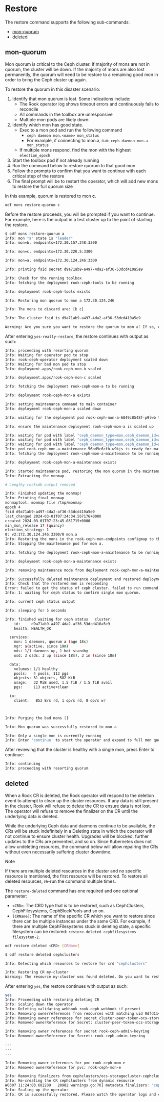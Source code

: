 # Restore

The restore command supports the following sub-commands:

* [mon-quorum](#mon-quorum)
* [deleted](#deleted)

## mon-quorum

Mon quorum is critical to the Ceph cluster. If majority of mons are not in quorum,
the cluster will be down. If the majority of mons are also lost permanently,
the quorum will need to be restore to a remaining good mon in order to bring
the Ceph cluster up again.

To restore the quorum in this disaster scenario:

1. Identify that mon quorum is lost. Some indications include:
   - The Rook operator log shows timeout errors and continuously fails to reconcile
   - All commands in the toolbox are unresponsive
   - Multiple mon pods are likely down
2. Identify which mon has good state.
   - Exec to a mon pod and run the following command
     - `ceph daemon mon.<name> mon_status`
     - For example, if connecting to mon.a, run: `ceph daemon mon.a mon_status`
   - If multiple mons respond, find the mon with the highest `election_epoch`
3. Start the toolbox pod if not already running
4. Run the command below to restore quorum to that good mon
5. Follow the prompts to confirm that you want to continue with each critical step of the restore
6. The final prompt will be to restart the operator, which will add new mons to restore the full quorum size

In this example, quorum is restored to mon **c**.

```bash
odf mons restore-quorum c
```

Before the restore proceeds, you will be prompted if you want to continue.
For example, here is the output in a test cluster up to the point of starting the restore.

```bash
$ odf mons restore-quorum a
Info: mon "a" state is "leader"
Info: mon=b, endpoints=172.30.157.248:3300

Info: mon=c, endpoints=172.30.220.5:3300

Info: mon=a, endpoints=172.30.124.246:3300

Info: printing fsid secret d9a71ab9-a497-4da2-af36-53dcd410a5e9

Info: Check for the running toolbox
Info: fetching the deployment rook-ceph-tools to be running

Info: deployment rook-ceph-tools exists

Info: Restoring mon quorum to mon a 172.30.124.246

Info: The mons to discard are: [b c]

Info: The cluster fsid is d9a71ab9-a497-4da2-af36-53dcd410a5e9

Warning: Are you sure you want to restore the quorum to mon a? If so, enter 'yes-really-restore'
```

After entering `yes-really-restore`, the restore continues with output as such:

```bash
Info: proceeding with resorting quorum
Info: Waiting for operator pod to stop
Info: rook-ceph-operator deployment scaled down
Info: Waiting for bad mon pod to stop
Info: deployment.apps/rook-ceph-mon-b scaled

Info: deployment.apps/rook-ceph-mon-c scaled

Info: fetching the deployment rook-ceph-mon-a to be running

Info: deployment rook-ceph-mon-a exists

Info: setting maintenance command to main container
Info: deployment rook-ceph-mon-a scaled down

Info: waiting for the deployment pod rook-ceph-mon-a-6849c8548f-p9lwb to be deleted

Info: ensure the maintenance deployment rook-ceph-mon-a is scaled up

Info: waiting for pod with label "ceph_daemon_type=mon,ceph_daemon_id=a" in namespace "openshift-storage" to be running
Info: waiting for pod with label "ceph_daemon_type=mon,ceph_daemon_id=a" in namespace "openshift-storage" to be running
Info: waiting for pod with label "ceph_daemon_type=mon,ceph_daemon_id=a" in namespace "openshift-storage" to be running
Info: pod rook-ceph-mon-a-maintenance-56bd9c6cfb-w9kjs is ready for maintenance operations
Info: fetching the deployment rook-ceph-mon-a-maintenance to be running

Info: deployment rook-ceph-mon-a-maintenance exists

Info: Started maintenance pod, restoring the mon quorum in the maintenance pod
Info: Extracting the monmap

# Lengthy rocksdb output removed

Info: Finished updating the monmap!
Info: Printing final monmap
monmaptool: monmap file /tmp/monmap
epoch 4
fsid d9a71ab9-a497-4da2-af36-53dcd410a5e9
last_changed 2024-03-01T07:24:34.567176+0000
created 2024-03-01T07:23:45.031715+0000
min_mon_release 17 (quincy)
election_strategy: 1
0: v2:172.30.124.246:3300/0 mon.a
Info: Restoring the mons in the rook-ceph-mon-endpoints configmap to the good mon
Info: Stopping the maintenance pod for mon a.

Info: fetching the deployment rook-ceph-mon-a-maintenance to be running

Info: deployment rook-ceph-mon-a-maintenance exists

Info: removing maintenance mode from deployment rook-ceph-mon-a-maintenance

Info: Successfully deleted maintenance deployment and restored deployment "rook-ceph-mon-a"
Info: Check that the restored mon is responding
Error: failed to get the status of ceph cluster. failed to run command. failed to run command. command terminated with exit code 1
Info: 1: waiting for ceph status to confirm single mon quorum.

Info: current ceph status output

Info: sleeping for 5 seconds

Info: finished waiting for ceph status   cluster:
    id:     d9a71ab9-a497-4da2-af36-53dcd410a5e9
    health: HEALTH_OK

  services:
    mon: 1 daemons, quorum a (age 18s)
    mgr: a(active, since 19m)
    mds: 1/1 daemons up, 1 hot standby
    osd: 3 osds: 3 up (since 18m), 3 in (since 18m)

  data:
    volumes: 1/1 healthy
    pools:   4 pools, 113 pgs
    objects: 31 objects, 582 KiB
    usage:   32 MiB used, 1.5 TiB / 1.5 TiB avail
    pgs:     113 active+clean

  io:
    client:   853 B/s rd, 1 op/s rd, 0 op/s wr



Info: Purging the bad mons []

Info: Mon quorum was successfully restored to mon a

Info: Only a single mon is currently running
Info: Enter 'continue' to start the operator and expand to full mon quorum again
```

After reviewing that the cluster is healthy with a single mon, press Enter to continue:

```bash
Info: continuing
Info: proceeding with resorting quorum
```

## deleted

When a Rook CR is deleted, the Rook operator will respond to the deletion event to attempt to clean up the cluster resources. If any data is still present in the cluster, Rook will refuse to delete the CR to ensure data is not lost. The operator will refuse to remove the finalizer on the CR until the underlying data is deleted.

While the underlying Ceph data and daemons continue to be available, the CRs will be stuck indefinitely in a Deleting state in which the operator will not continue to ensure cluster health. Upgrades will be blocked, further updates to the CRs are prevented, and so on. Since Kubernetes does not allow undeleting resources, the command below will allow repairing the CRs without even necessarily suffering cluster downtime.

> [!NOTE]
> If there are multiple deleted resources in the cluster and no specific resource is mentioned, the first resource will be restored. To restore all deleted resources, re-run the command multiple times.

The `restore-deleted` command has one required and one optional parameter:

- `<CRD>`: The CRD type that is to be restored, such as CephClusters, CephFilesystems, CephBlockPools and so on.
- `[CRName]`: The name of the specific CR which you want to restore since there can be multiple instances under the same CRD. For example, if there are multiple CephFilesystems stuck in deleting state, a specific filesystem can be restored: `restore-deleted cephfilesystems filesystem-2`.

```bash
odf restore deleted <CRD> [CRName]
```

```bash
$ odf restore deleted cephclusters

Info: Detecting which resources to restore for crd "cephclusters"

Info: Restoring CR my-cluster
Warning: The resource my-cluster was found deleted. Do you want to restore it? yes | no
```

After entering `yes`, the restore continues with output as such:

```bash
yes
Info: Proceeding with restoring deleting CR
Info: Scaling down the operator
Info: Deleting validating webhook rook-ceph-webhook if present
Info: Removing ownerreferences from resources with matching uid 0dfd114c-a9bc-47b8-916b-08d7fd57f227
Info: Removing owner references for secret cluster-peer-token-ocs-storagecluster-cephcluster
Info: Removed ownerReference for Secret: cluster-peer-token-ocs-storagecluster-cephcluster

Info: Removing owner references for secret rook-ceph-admin-keyring
Info: Removed ownerReference for Secret: rook-ceph-admin-keyring

---
---
---

Info: Removing owner references for pvc rook-ceph-mon-e
Info: Removed ownerReference for pvc: rook-ceph-mon-e

Info: Removing finalizers from cephclusters/ocs-storagecluster-cephcluster
Info: Re-creating the CR cephclusters from dynamic resource
W0307 11:24:03.682209   20982 warnings.go:70] metadata.finalizers: "cephcluster.ceph.rook.io": prefer a domain-qualified finalizer name to avoid accidental conflicts with other finalizer writers
Info: Scaling up the operator
Info: CR is successfully restored. Please watch the operator logs and check the crd
```
